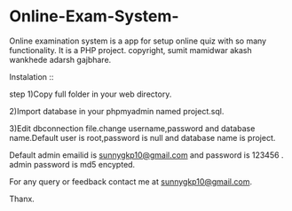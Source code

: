 # Online-Exam-System-
Online examination system is a app for setup online quiz with so many functionality.
It is a PHP project.
copyright,
sumit mamidwar
akash wankhede
adarsh gajbhare.


Instalation ::

step 1)Copy full folder in your web directory.

2)Import database in your phpmyadmin named project.sql.

3)Edit dbconnection file.change username,password and database name.Default user is root,password is null and database name is project.

Default admin emailid is sunnygkp10@gmail.com and password is 123456 .
admin password is md5 encypted.

For any query or feedback contact me at sunnygkp10@gmail.com.

Thanx.

